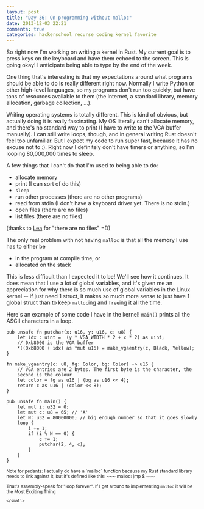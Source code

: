 ```yaml
---
layout: post
title: "Day 36: On programming without malloc"
date: 2013-12-03 22:21
comments: true
categories: hackerschool recurse coding kernel favorite
---
```


So right now I'm working on writing a kernel in Rust. My current goal
is to press keys on the keyboard and have them echoed to the screen.
This is going okay! I anticipate being able to type by the end of the
week.

One thing that's interesting is that my expectations around what
programs should be able to do is really different right now. Normally
I write Python or other high-level languages, so my programs don't run
too quickly, but have tons of resources available to them (the
Internet, a standard library, memory allocation, garbage collection,
...).

Writing operating systems is totally different. This is kind of
obvious, but actually doing it is really fascinating. My OS literally
can't allocate memory, and there's no standard way to print (I have to
write to the VGA buffer manually). I can still write loops, though, and
in general writing Rust doesn't feel too unfamiliar. But I expect my
code to run super fast, because it has no excuse not to :). Right now
I definitely don't have timers or anything, so I'm looping 80,000,000
times to sleep.

A few things that I can't do that I'm used to being able to do:

* allocate memory
* print (I can sort of do this)
* `sleep`
* run other processes (there are no other programs)
* read from stdin (I don't have a keyboard driver yet. There is no stdin.)
* open files (there are no files)
* list files (there are no files)

(thanks to [Lea](http://instamatique.com/lea/) for "there are no
files" =D)

The only real problem with not having `malloc` is that all the memory
I use has to either be

* in the program at compile time, or
* allocated on the stack


This is less difficult than I expected it to be! We'll see how it
continues. It does mean that I use a lot of global variables, and it's
given me an appreciation for why there is so much use of global
variables in the Linux kernel -- if just need 1 struct, it makes so
much more sense to just have 1 global struct than to keep `malloc`ing
and `free`ing it all the time.


Here's an example of some code I have in the kernel! `main()` prints
all the ASCII characters in a loop.

~~~
pub unsafe fn putchar(x: u16, y: u16, c: u8) {
    let idx : uint =  (y * VGA_WIDTH * 2 + x * 2) as uint;
    // 0xb8000 is the VGA buffer
    *((0xb8000 + idx) as *mut u16) = make_vgaentry(c, Black, Yellow);
}

fn make_vgaentry(c: u8, fg: Color, bg: Color) -> u16 {
    // VGA entries are 2 bytes. The first byte is the character, the
    second is the colour
    let color = fg as u16 | (bg as u16 << 4);
    return c as u16 | (color << 8);
}

pub unsafe fn main() {
    let mut i: u32 = 0;
    let mut c: u8 = 65; // 'A'
    let N: u32 = 80000000; // big enough number so that it goes slowly
    loop {
        i += 1;
        if (i % N == 0) {
            c += 1;
            putchar(2, 4, c);
        }
    }
}
~~~




<small>
Note for pedants: I actually do have a `malloc` function because my
Rust standard library needs to link against it, but it's defined like
this:
~~~
malloc:
    jmp $
~~~

That's assembly-speak for "loop forever". If I get around to
implementing `malloc` it will be the Most Exciting Thing
~~~
</small>
